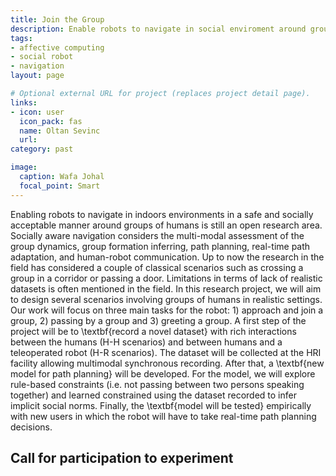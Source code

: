 ```yaml
---
title: Join the Group
description: Enable robots to navigate in social enviroment around groups
tags:
- affective computing
- social robot
- navigation
layout: page

# Optional external URL for project (replaces project detail page).
links:
- icon: user
  icon_pack: fas
  name: Oltan Sevinc
  url: 
category: past

image:
  caption: Wafa Johal
  focal_point: Smart
---
```


Enabling robots to navigate in indoors environments in a safe and socially acceptable manner around groups of humans is still an open research area. Socially aware navigation considers the multi-modal assessment of the group dynamics, group formation inferring, path planning, real-time path adaptation, and human-robot communication.
Up to now the research in the field has considered a couple of classical scenarios such as crossing a group in a corridor or passing a door. Limitations in terms of lack of realistic datasets is often mentioned in the field. In this research project, we will aim to design several scenarios involving groups of humans in realistic settings. Our work will focus on three main tasks for the robot: 1) approach and join a group, 2) passing by a group and 3) greeting a group. A first step of the project will be to \textbf{record a novel dataset} with rich interactions between the humans (H-H scenarios) and between humans and a teleoperated robot (H-R scenarios). The dataset will be collected at the HRI facility allowing multimodal synchronous recording. After that, a \textbf{new model for path planning} will be developed. For the model, we will explore rule-based constraints (i.e. not passing between two persons speaking together) and learned constrained using the dataset recorded to infer implicit social norms. Finally, the \textbf{model will be tested} empirically with new users in which the robot will have to take real-time path planning decisions.

## Call for participation to experiment

